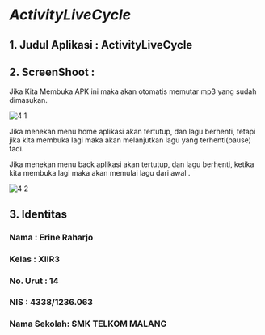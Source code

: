 <h1><i><b>ActivityLiveCycle</i></b></h1>

<h2>1. Judul Aplikasi  : ActivityLiveCycle</h2>
<h2>2. ScreenShoot  : </h2>
Jika Kita Membuka APK ini maka akan otomatis memutar mp3 yang sudah dimasukan.

![4 1](https://cloud.githubusercontent.com/assets/15698938/19212021/618c504c-8d73-11e6-991a-2fc3fb57ee0b.PNG)

Jika menekan menu home aplikasi akan tertutup, dan lagu berhenti, tetapi jika kita membuka lagi maka akan melanjutkan lagu yang terhenti(pause) tadi.

Jika menekan menu back aplikasi akan tertutup, dan lagu berhenti, ketika kita membuka lagi maka akan memulai lagu dari awal .

![4 2](https://cloud.githubusercontent.com/assets/15698938/19212022/61b8bff6-8d73-11e6-90b8-9bff78342db2.PNG)

<h2>3. Identitas</h2>
  <h3>Nama : Erine Raharjo</h3>
  <h3>Kelas : XIIR3</h3>
  <h3>No. Urut : 14</h3>
  <h3>NIS : 4338/1236.063</h3>
  <h3>Nama Sekolah: SMK TELKOM MALANG</h3>
